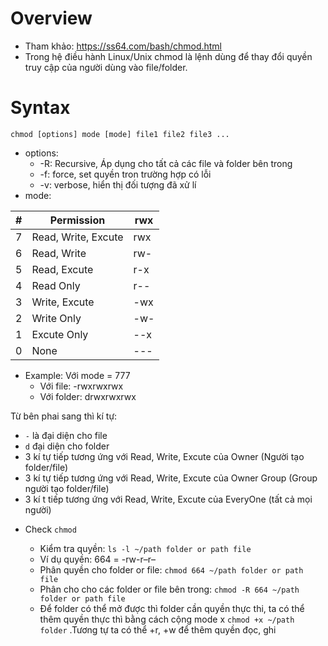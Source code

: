# Overview
- Tham khảo: https://ss64.com/bash/chmod.html
- Trong hệ điều hành Linux/Unix chmod là lệnh dùng để thay đổi quyền truy cập của người dùng vào file/folder.
# Syntax
```chmod [options] mode [mode] file1 file2 file3 ...```
+ options:
    + -R: Recursive, Áp dụng cho tất cả các file và folder bên trong
    + -f: force, set quyền tron trường hợp có lỗi
    + -v: verbose, hiển thị đối tượng đã xử lí
+ mode:

| #  | Permission  | rwx |
| -------------- | ------------- | ------------- |
| 7 | Read, Write, Excute | rwx  |
| 6 | Read, Write | rw-  |
| 5 | Read, Excute | r-x  |
| 4 | Read Only | r--  |
| 3 | Write, Excute | -wx  |
| 2 | Write Only | -w-  |
| 1 | Excute Only | --x  |
| 0 | None | ---  |

+ Example:
Với mode = 777 
    + Với file: -rwxrwxrwx
    + Với folder: drwxrwxrwx
    
 Từ bên phai sang thì kí tự:
 
 - ```-``` là đại diện cho file
 - ```d``` đại diện cho folder
 - 3 kí tự tiếp tương ứng với Read, Write, Excute của Owner (Người tạo folder/file)
 - 3 kí tự tiếp tương ứng với Read, Write, Excute của Owner Group (Group người tạo folder/file)
 - 3 kí t tiếp tương ứng với Read, Write, Excute của EveryOne (tất cả mọi người)

+ Check ```chmod```

    - Kiểm tra quyền: ```ls -l ~/path folder or path file```
    - Ví dụ quyền: 664 = -rw-r–r–
    - Phân quyền cho folder or file: ```chmod 664 ~/path folder or path file``` 
    - Phân cho cho các folder or file bên trong: ```chmod -R 664 ~/path folder or path file```
    - Để folder có thể mở được thì folder cần quyền thực thi, ta có thể thêm quyền thực thì bằng cách cộng mode x
      ```chmod +x ~/path folder```
    .Tương tự ta có thể +r, +w để thêm quyền đọc, ghi

